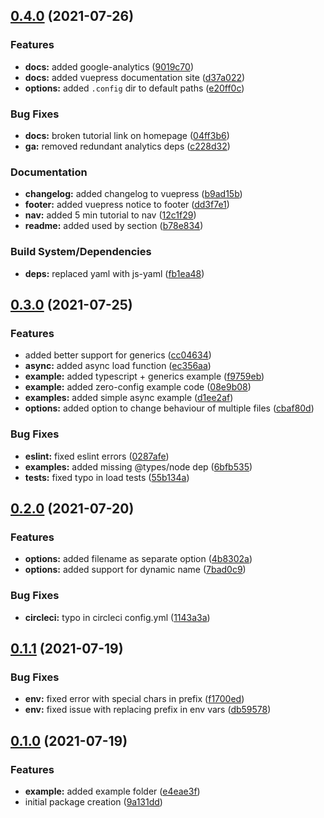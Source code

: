 ## [0.4.0](https://github.com/lukecarr/c9h/compare/v0.3.0...v0.4.0) (2021-07-26)


### Features

* **docs:** added google-analytics ([9019c70](https://github.com/lukecarr/c9h/commit/9019c70cc7bc135c102ca4a946eaa5ebc4980317))
* **docs:** added vuepress documentation site ([d37a022](https://github.com/lukecarr/c9h/commit/d37a02289efba7906cc816f6f279db977e821c4e))
* **options:** added `.config` dir to default paths ([e20ff0c](https://github.com/lukecarr/c9h/commit/e20ff0cac2adaa6467e990ede75c11bda14542c5))


### Bug Fixes

* **docs:** broken tutorial link on homepage ([04ff3b6](https://github.com/lukecarr/c9h/commit/04ff3b67fcf9abfdd83e3c37391db0cb3c2c2222))
* **ga:** removed redundant analytics deps ([c228d32](https://github.com/lukecarr/c9h/commit/c228d32ecab9a92cc556b5fd2bd7ab088e749851))


### Documentation

* **changelog:** added changelog to vuepress ([b9ad15b](https://github.com/lukecarr/c9h/commit/b9ad15be064a411f59ccf98047e9d2179aee8d7e))
* **footer:** added vuepress notice to footer ([dd3f7e1](https://github.com/lukecarr/c9h/commit/dd3f7e111707293589e58a5905d72f04fc3669ca))
* **nav:** added 5 min tutorial to nav ([12c1f29](https://github.com/lukecarr/c9h/commit/12c1f29eff6e6187e6b2e3529f7d3d45c455eaa2))
* **readme:** added used by section ([b78e834](https://github.com/lukecarr/c9h/commit/b78e8342ae435aa0ea2bc6c46bd8bf257a676c9f))


### Build System/Dependencies

* **deps:** replaced yaml with js-yaml ([fb1ea48](https://github.com/lukecarr/c9h/commit/fb1ea4831af3f4d547bc8cd2818af64069e56c94))

## [0.3.0](https://github.com/lukecarr/c9h/compare/v0.2.1...v0.3.0) (2021-07-25)

### Features

- added better support for generics ([cc04634](https://github.com/lukecarr/c9h/commit/cc046344d229363a42fe3ebac20fbfa32c81e5ea))
- **async:** added async load function ([ec356aa](https://github.com/lukecarr/c9h/commit/ec356aaec22d3990cee0708c8cde6fcf6583dda0))
- **example:** added typescript + generics example ([f9759eb](https://github.com/lukecarr/c9h/commit/f9759eb52b09682ba72aff8f2d0139f1e4bc2ef7))
- **example:** added zero-config example code ([08e9b08](https://github.com/lukecarr/c9h/commit/08e9b0841219f86688d3ce114b3b3a42c2fcaf25))
- **examples:** added simple async example ([d1ee2af](https://github.com/lukecarr/c9h/commit/d1ee2afae00ccdd26149ab434431261b5666a523))
- **options:** added option to change behaviour of multiple files ([cbaf80d](https://github.com/lukecarr/c9h/commit/cbaf80d0a06207e6f1df4d8a4757c2746de9197e))

### Bug Fixes

- **eslint:** fixed eslint errors ([0287afe](https://github.com/lukecarr/c9h/commit/0287afe572034b779314c6cbf3af1cf6d0787d9c))
- **examples:** added missing @types/node dep ([6bfb535](https://github.com/lukecarr/c9h/commit/6bfb535ea7055376f8e209bc27cb5818b40b1ca8))
- **tests:** fixed typo in load tests ([55b134a](https://github.com/lukecarr/c9h/commit/55b134a774447732f1e056ba3c071d07d79880e5))

## [0.2.0](https://github.com/lukecarr/c9h/compare/v0.2.1...v0.2.1) (2021-07-20)

### Features

- **options:** added filename as separate option ([4b8302a](https://github.com/lukecarr/c9h/commit/4b8302a6a53a76f0e37798b7bbffa68f33533eb1))
- **options:** added support for dynamic name ([7bad0c9](https://github.com/lukecarr/c9h/commit/7bad0c96f171bd522d61a30330ee5d3c16568eab))

### Bug Fixes

- **circleci:** typo in circleci config.yml ([1143a3a](https://github.com/lukecarr/c9h/commit/1143a3af885875c2911d22beb23bbe37cfdea697))

## [0.1.1](https://github.com/lukecarr/c9h/compare/v0.2.1...v0.2.1) (2021-07-19)

### Bug Fixes

- **env:** fixed error with special chars in prefix ([f1700ed](https://github.com/lukecarr/c9h/commit/f1700ed791001e7f166511f22ff711af2ddfa405))
- **env:** fixed issue with replacing prefix in env vars ([db59578](https://github.com/lukecarr/c9h/commit/db595780e2e08a504e39f0fba5880d94aad85178))

## [0.1.0](https://github.com/lukecarr/c9h/compare/v0.2.1...v0.2.1) (2021-07-19)

### Features

- **example:** added example folder ([e4eae3f](https://github.com/lukecarr/c9h/commit/e4eae3fb9bebb601d1aebbd7a5fbb8ce459c275d))
- initial package creation ([9a131dd](https://github.com/lukecarr/c9h/commit/9a131dd64202b4b2efc53ec18d3cb907a0b2e5e8))
